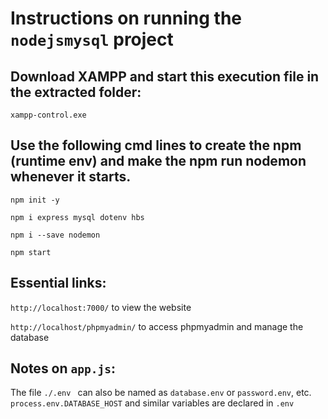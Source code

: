 # Instructions on running the `nodejsmysql` project
## Download XAMPP and start this execution file in the extracted folder:
`xampp-control.exe `
   
## Use the following cmd lines to create the npm (runtime env) and make the npm run nodemon whenever it starts.

`npm init -y`

`npm i express mysql dotenv hbs`

`npm i --save nodemon`

`npm start`

## Essential links: 

`http://localhost:7000/` to view the website

`http://localhost/phpmyadmin/` to access phpmyadmin and manage the database

## Notes on `app.js`:

The file `./.env ` can also be named as `database.env` or `password.env`, etc.
`process.env.DATABASE_HOST` and similar variables are declared in `.env`
